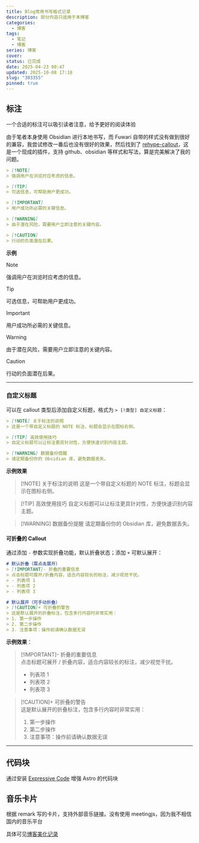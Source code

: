 ```yaml
---
title: Blog常用书写格式记录
description: 部分内容只适用于本博客
categories:
  - 博客
tags:
  - 笔记
  - 博客
series: 博客
cover:
status: 已完成
date: 2025-04-23 00:47
updated: 2025-10-08 17:18
slug: "303355"
pinned: true
---
```


## 标注

一个合适的标注可以吸引读者注意，给予更好的阅读体验

由于笔者本身使用 Obsidian 进行本地书写，而 Fuwari 自带的样式没有做到很好的兼容，我尝试修改一番后也没有很好的效果，然后找到了 [rehype-callout](https://github.com/lin-stephanie/rehype-callouts)，这是一个现成的插件，支持 github、obsidian 等样式和写法，算是完美解决了我的问题。

```markdown title="参考于Github"
> [!NOTE]  
> 强调用户在浏览时应考虑的信息。

> [!TIP]
> 可选信息，可帮助用户更成功。

> [!IMPORTANT]  
> 用户成功所必需的关键信息。

> [!WARNING]  
> 由于潜在风险，需要用户立即注意的关键内容。

> [!CAUTION]
> 行动的负面潜在后果。
```

**示例**

> [!NOTE]
> 强调用户在浏览时应考虑的信息。

> [!TIP]
> 可选信息，可帮助用户更成功。

> [!IMPORTANT]
> 用户成功所必需的关键信息。

> [!WARNING]
> 由于潜在风险，需要用户立即注意的关键内容。

> [!CAUTION]
> 行动的负面潜在后果。

---

### 自定义标题
可以在 callout 类型后添加自定义标题，格式为 `> [!类型] 自定义标题`：

```markdown
> [!NOTE] 关于标注的说明
> 这是一个带自定义标题的 NOTE 标注，标题会显示在图标右侧。

> [!TIP] 高效使用技巧
> 自定义标题可以让标注更具针对性，方便快速识别内容主题。

> [!WARNING] 数据备份提醒
> 请定期备份你的 Obsidian 库，避免数据丢失。
```

**示例效果**

> [!NOTE] 关于标注的说明
> 这是一个带自定义标题的 NOTE 标注，标题会显示在图标右侧。

> [!TIP] 高效使用技巧
> 自定义标题可以让标注更具针对性，方便快速识别内容主题。

> [!WARNING] 数据备份提醒
> 请定期备份你的 Obsidian 库，避免数据丢失。

#### 可折叠的 Callout

通过添加 `-` 参数实现折叠功能，默认折叠状态；添加 `+` 可默认展开：

```markdown
# 默认折叠（需点击展开）
> [!IMPORTANT]- 折叠的重要信息
> 点击标题可展开/折叠内容，适合内容较长的标注，减少视觉干扰。
> - 列表项 1
> - 列表项 2
> - 列表项 3

# 默认展开（可手动折叠）
> [!CAUTION]+ 可折叠的警告
> 这是默认展开的折叠标注，包含多行内容时非常实用：
> 1. 第一步操作
> 2. 第二步操作
> 3. 注意事项：操作前请确认数据无误
```

**示例效果**：

> [!IMPORTANT]- 折叠的重要信息  
> 点击标题可展开 / 折叠内容，适合内容较长的标注，减少视觉干扰。
> 
> 
> 
> - 列表项 1
> - 列表项 2
> - 列表项 3

> [!CAUTION]+ 可折叠的警告  
> 这是默认展开的折叠标注，包含多行内容时非常实用：
> 
> 
> 
> 1. 第一步操作
> 2. 第二步操作
> 3. 注意事项：操作前请确认数据无误

--- 

## 代码块

通过安装 [Expressive Code](https://expressive-code.com/installation/#astro) 增强 Astro 的代码块

## 音乐卡片
根据 remark 写的卡片，支持外部音乐链接。没有使用 meetingjs，因为我不相信国内的音乐平台

具体可见[博客美化记录](https://blog.blueke.top/posts/bo-ke-mei-hua-ji-lu/#aplayer-%E7%BB%84%E4%BB%B6%E5%B0%81%E8%A3%85)
